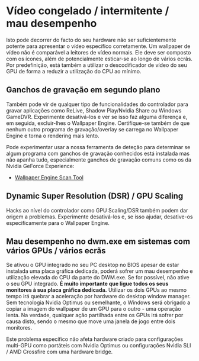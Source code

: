 # Vídeo congelado / intermitente / mau desempenho

Isto pode decorrer do facto do seu hardware não ser suficientemente potente para apresentar o vídeo específico corretamente. Um wallpaper de vídeo não é comparável a leitores de vídeo normais. Ele deve ser composto com os ícones, além de potencialmente esticar-se ao longo de vários ecrãs. Por predefinição, está também a utilizar o descodificador de vídeo do seu GPU de forma a reduzir a utilização do CPU ao mínimo.

## Ganchos de gravação em segundo plano
Também pode vir de qualquer tipo de funcionalidades do controlador para gravar aplicações como ReLive, Shadow Play/Nvidia Share ou Windows GameDVR. Experimente desativá-los e ver se isso faz alguma diferença e, em seguida, excluir-lhes o Wallpaper Engine. Certifique-se também de que nenhum outro programa de gravação/overlay se carrega no Wallpaper Engine e torna o rendering mais lento.

Pode experimentar usar a nossa ferramenta de deteção para determinar se algum programa com ganchos de gravação conhecidos está instalada mas não apanha tudo, especialmente ganchos de gravação comuns como os da Nvidia GeForce Experience:

* [Wallpaper Engine Scan Tool](/debug/scantool.html)

## Dynamic Super Resolution (DSR) / GPU Scaling
Hacks ao nível do controlador como GPU Scaling/DSR também podem dar origem a problemas. Experimente desativá-los e, se isso ajudar, desative-os especificamente para o Wallpaper Engine.

## Mau desempenho no dwm.exe em sistemas com vários GPUs / vários ecrãs
Se ativou o GPU integrado no seu PC desktop no BIOS apesar de estar instalada uma placa gráfica dedicada, poderá sofrer um mau desempenho e utilização elevada do CPU da parte do DWM.exe. Se for possível, não ative o seu GPU integrado. **É muito importante que ligue todos os seus monitores à sua placa gráfica dedicada.** Utilizar os dois GPUs ao mesmo tempo irá quebrar a aceleração por hardware do desktop window manager. Sem tecnologia Nvidia Optimus ou semelhante, o Windows será obrigado a copiar a imagem do wallpaper de um GPU para o outro - uma operação lenta. Na verdade, qualquer ação partilhada entre os GPUs irá sofrer por causa disto, sendo o mesmo que move uma janela de jogo entre dois monitores.

Este problema específico não afeta hardware criado para configurações multi-GPU como portáteis com Nvidia Optimus ou configurações Nvidia SLI / AMD Crossfire com uma hardware bridge.